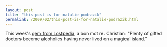 ```yaml
---
layout: post
title: "this post is for natalie podrazik"
permalink: /2009/02/this-post-is-for-natalie-podrazik.html
---
```


<p>This week's <a href="http://lostpedia.wikia.com/wiki/This_Place_is_Death/Theories#Christian_Shepherd">gem from Lostpedia</a>, a bon mot re. Christian:  "Plenty of gifted doctors become alcoholics having never lived on a magical island."</p>



